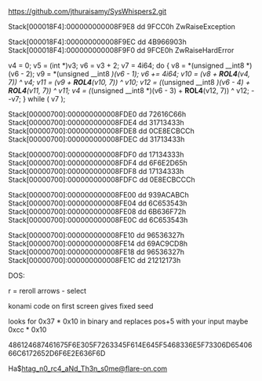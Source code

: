 https://github.com/jthuraisamy/SysWhispers2.git

Stack[000018F4]:000000000008F9E8 dd 9FCC0h   ZwRaiseException


Stack[000018F4]:000000000008F9EC dd 4B966903h
Stack[000018F4]:000000000008F9F0 dd 9FCE0h    ZwRaiseHardError


v4 = 0;
v5 = (int *)v3;
v6 = v3 + 2;
v7 = 4i64;
do
{
  v8 = *(unsigned __int8 *)(v6 - 2);
  v9 = *(unsigned __int8 *)(v6 - 1);
  v6 += 4i64;
  v10 = (v8 + __ROL4__(v4, 7)) ^ v4;
  v11 = (v9 + __ROL4__(v10, 7)) ^ v10;
  v12 = (*(unsigned __int8 *)(v6 - 4) + __ROL4__(v11, 7)) ^ v11;
  v4 = (*(unsigned __int8 *)(v6 - 3) + __ROL4__(v12, 7)) ^ v12;
  --v7;
}
while ( v7 );




Stack[00000700]:000000000008FDE0 dd 72616C66h
Stack[00000700]:000000000008FDE4 dd 31713433h
Stack[00000700]:000000000008FDE8 dd 0CE8ECBCCh
Stack[00000700]:000000000008FDEC dd 31713433h

Stack[00000700]:000000000008FDF0 dd 17134333h
Stack[00000700]:000000000008FDF4 dd 6F6E2D65h
Stack[00000700]:000000000008FDF8 dd 17134333h
Stack[00000700]:000000000008FDFC dd 0E8ECBCCCh

Stack[00000700]:000000000008FE00 dd 939ACABCh
Stack[00000700]:000000000008FE04 dd 6C653543h
Stack[00000700]:000000000008FE08 dd 6B636F72h
Stack[00000700]:000000000008FE0C dd 6C653543h

Stack[00000700]:000000000008FE10 dd 96536327h
Stack[00000700]:000000000008FE14 dd 69AC9CD8h
Stack[00000700]:000000000008FE18 dd 96536327h
Stack[00000700]:000000000008FE1C dd 21212173h


DOS:

r = reroll
arrows - select


konami code on first screen gives fixed seed

looks for 0x37 * 0x10 in binary and replaces pos+5 with your input
maybe 0xcc * 0x10

486124687461675F6E305F7263345F614E645F5468336E5F73306D6540666C6172652D6F6E2E636F6D

Ha$htag_n0_rc4_aNd_Th3n_s0me@flare-on.com
